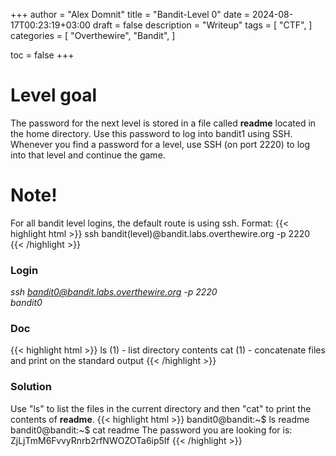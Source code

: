 +++
author = "Alex Domnit"
title = "Bandit-Level 0"
date = 2024-08-17T00:23:19+03:00
draft = false
description = "Writeup"
tags = [
    "CTF",
]
categories = [
    "Overthewire",
    "Bandit",
]

toc = false
+++
# Level goal
The password for the next level is stored in a file called **readme** located in the home directory. Use this password to log into bandit1 using SSH. Whenever you find a password for a level, use SSH (on port 2220) to log into that level and continue the game.

# Note!
For all bandit level logins, the default route is using ssh.
Format:
{{< highlight html >}}
ssh bandit(level)@bandit.labs.overthewire.org -p 2220
{{< /highlight >}}

### Login
*ssh bandit0@bandit.labs.overthewire.org -p 2220*\
*bandit0*

### Doc
{{< highlight html >}}
ls (1)               - list directory contents
cat (1)              - concatenate files and print on the standard output
{{< /highlight >}}

### Solution
Use "ls" to list the files in the current directory and then "cat" to print the contents of **readme**.
{{< highlight html >}}
bandit0@bandit:~$ ls
readme
bandit0@bandit:~$ cat readme
The password you are looking for is: ZjLjTmM6FvvyRnrb2rfNWOZOTa6ip5If
{{< /highlight >}}
